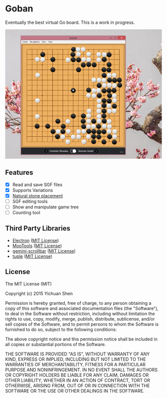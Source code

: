 # Goban

Eventually the best virtual Go board. This is a work in progress.

![Screenshot](screenshot.png)

## Features

- [x] Read and save SGF files
- [x] Supports Variations
- [x] [Natural stone placement](http://senseis.xmp.net/?NaturalStonePlacement)
- [ ] SGF editing tools
- [ ] Show and manipulate game tree
- [ ] Counting tool

## Third Party Libraries

* [Electron](http://electron.atom.io/) ([MIT License](https://github.com/atom/electron/blob/master/LICENSE))
* [MooTools](http://mootools.net/) ([MIT License](https://github.com/mootools/mootools-core/blob/master/Source/license.txt))
* [gemini-scrollbar](http://noeldelgado.github.io/gemini-scrollbar/) ([MIT License](https://github.com/noeldelgado/gemini-scrollbar/blob/master/LICENSE))
* [tuple](https://github.com/Wolfy87/tuple) ([MIT License](https://github.com/Wolfy87/tuple#license-mit))

## License

The MIT License (MIT)

Copyright (c) 2015 Yichuan Shen

Permission is hereby granted, free of charge, to any person obtaining a copy
of this software and associated documentation files (the "Software"), to deal
in the Software without restriction, including without limitation the rights
to use, copy, modify, merge, publish, distribute, sublicense, and/or sell
copies of the Software, and to permit persons to whom the Software is
furnished to do so, subject to the following conditions:

The above copyright notice and this permission notice shall be included in
all copies or substantial portions of the Software.

THE SOFTWARE IS PROVIDED "AS IS", WITHOUT WARRANTY OF ANY KIND, EXPRESS OR
IMPLIED, INCLUDING BUT NOT LIMITED TO THE WARRANTIES OF MERCHANTABILITY,
FITNESS FOR A PARTICULAR PURPOSE AND NONINFRINGEMENT. IN NO EVENT SHALL THE
AUTHORS OR COPYRIGHT HOLDERS BE LIABLE FOR ANY CLAIM, DAMAGES OR OTHER
LIABILITY, WHETHER IN AN ACTION OF CONTRACT, TORT OR OTHERWISE, ARISING FROM,
OUT OF OR IN CONNECTION WITH THE SOFTWARE OR THE USE OR OTHER DEALINGS IN
THE SOFTWARE.
